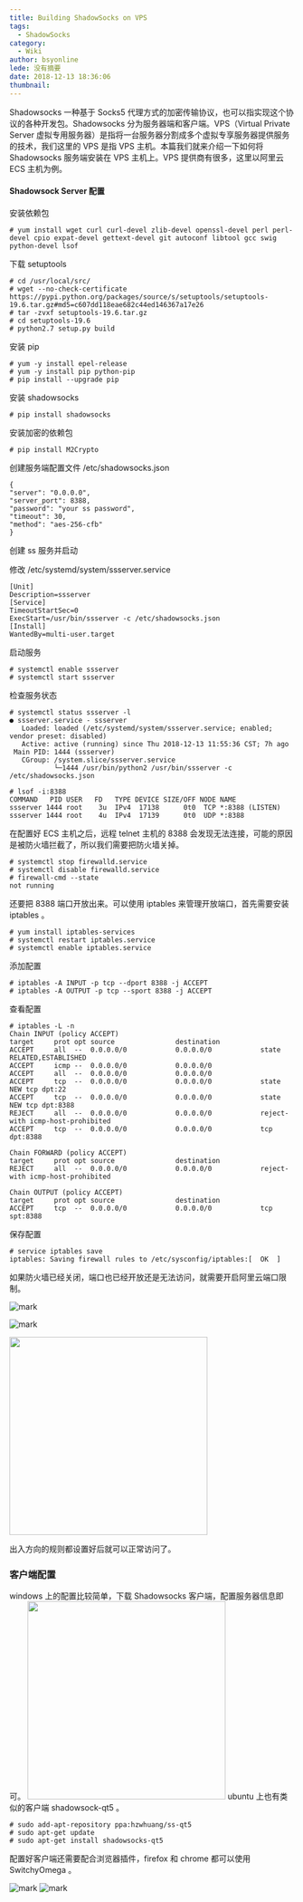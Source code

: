 ```yaml
---
title: Building ShadowSocks on VPS
tags:
  - ShadowSocks
category:
  - Wiki
author: bsyonline
lede: 没有摘要
date: 2018-12-13 18:36:06
thumbnail:
---
```




Shadowsocks 一种基于 Socks5 代理方式的加密传输协议，也可以指实现这个协议的各种开发包。Shadowsocks 分为服务器端和客户端。VPS（Virtual Private Server 虚拟专用服务器）是指将一台服务器分割成多个虚拟专享服务器提供服务的技术，我们这里的 VPS 是指 VPS 主机。本篇我们就来介绍一下如何将 Shadowsocks 服务端安装在 VPS 主机上。VPS 提供商有很多，这里以阿里云 ECS 主机为例。

#### Shadowsock Server 配置

安装依赖包

```
# yum install wget curl curl-devel zlib-devel openssl-devel perl perl-devel cpio expat-devel gettext-devel git autoconf libtool gcc swig python-devel lsof
```

下载 setuptools

```
# cd /usr/local/src/
# wget --no-check-certificate  https://pypi.python.org/packages/source/s/setuptools/setuptools-19.6.tar.gz#md5=c607dd118eae682c44ed146367a17e26
# tar -zvxf setuptools-19.6.tar.gz
# cd setuptools-19.6
# python2.7 setup.py build
```

安装 pip

```
# yum -y install epel-release
# yum -y install pip python-pip
# pip install --upgrade pip
```

安装 shadowsocks

```
# pip install shadowsocks
```

安装加密的依赖包

```
# pip install M2Crypto
```

创建服务端配置文件 /etc/shadowsocks.json

```
{
"server": "0.0.0.0",
"server_port": 8388,
"password": "your ss password",
"timeout": 30,
"method": "aes-256-cfb"
}
```

创建 ss 服务并启动

修改 /etc/systemd/system/ssserver.service

```
[Unit]
Description=ssserver
[Service]
TimeoutStartSec=0
ExecStart=/usr/bin/ssserver -c /etc/shadowsocks.json
[Install]
WantedBy=multi-user.target
```

启动服务

```
# systemctl enable ssserver
# systemctl start ssserver
```

检查服务状态

```
# systemctl status ssserver -l
● ssserver.service - ssserver
   Loaded: loaded (/etc/systemd/system/ssserver.service; enabled; vendor preset: disabled)
   Active: active (running) since Thu 2018-12-13 11:55:36 CST; 7h ago
 Main PID: 1444 (ssserver)
   CGroup: /system.slice/ssserver.service
           └─1444 /usr/bin/python2 /usr/bin/ssserver -c /etc/shadowsocks.json
```

```
# lsof -i:8388
COMMAND   PID USER   FD   TYPE DEVICE SIZE/OFF NODE NAME
ssserver 1444 root    3u  IPv4  17138      0t0  TCP *:8388 (LISTEN)
ssserver 1444 root    4u  IPv4  17139      0t0  UDP *:8388 
```

在配置好 ECS 主机之后，远程 telnet 主机的 8388 会发现无法连接，可能的原因是被防火墙拦截了，所以我们需要把防火墙关掉。

```
# systemctl stop firewalld.service
# systemctl disable firewalld.service
# firewall-cmd --state
not running
```

还要把 8388 端口开放出来。可以使用 iptables 来管理开放端口，首先需要安装 iptables 。
```
# yum install iptables-services
# systemctl restart iptables.service
# systemctl enable iptables.service
```
添加配置
```
# iptables -A INPUT -p tcp --dport 8388 -j ACCEPT
# iptables -A OUTPUT -p tcp --sport 8388 -j ACCEPT
```
查看配置
```
# iptables -L -n
Chain INPUT (policy ACCEPT)
target     prot opt source               destination         
ACCEPT     all  --  0.0.0.0/0            0.0.0.0/0            state RELATED,ESTABLISHED
ACCEPT     icmp --  0.0.0.0/0            0.0.0.0/0           
ACCEPT     all  --  0.0.0.0/0            0.0.0.0/0           
ACCEPT     tcp  --  0.0.0.0/0            0.0.0.0/0            state NEW tcp dpt:22
ACCEPT     tcp  --  0.0.0.0/0            0.0.0.0/0            state NEW tcp dpt:8388
REJECT     all  --  0.0.0.0/0            0.0.0.0/0            reject-with icmp-host-prohibited
ACCEPT     tcp  --  0.0.0.0/0            0.0.0.0/0            tcp dpt:8388

Chain FORWARD (policy ACCEPT)
target     prot opt source               destination         
REJECT     all  --  0.0.0.0/0            0.0.0.0/0            reject-with icmp-host-prohibited

Chain OUTPUT (policy ACCEPT)
target     prot opt source               destination         
ACCEPT     tcp  --  0.0.0.0/0            0.0.0.0/0            tcp spt:8388
```

保存配置

```
# service iptables save
iptables: Saving firewall rules to /etc/sysconfig/iptables:[  OK  ]
```

如果防火墙已经关闭，端口也已经开放还是无法访问，就需要开启阿里云端口限制。

![mark](https://raw.githubusercontent.com/bsyonline/pic/master/20181213/233904777.png)

![mark](https://raw.githubusercontent.com/bsyonline/pic/master/20181213/233557059.png)

<img src="https://raw.githubusercontent.com/bsyonline/pic/master/20181213/233442475.png" style="width: 350px"/>

出入方向的规则都设置好后就可以正常访问了。

### 客户端配置
windows 上的配置比较简单，下载 Shadowsocks 客户端，配置服务器信息即可。
<img src="https://raw.githubusercontent.com/bsyonline/pic/master/20181213/235222900.png" style="width: 350px"/>
ubuntu 上也有类似的客户端 shadowsock-qt5 。
```
# sudo add-apt-repository ppa:hzwhuang/ss-qt5
# sudo apt-get update
# sudo apt-get install shadowsocks-qt5
``` 

配置好客户端还需要配合浏览器插件，firefox 和 chrome 都可以使用 SwitchyOmega 。

![mark](https://raw.githubusercontent.com/bsyonline/pic/master/20181213/20181214135728.png)
![mark](https://raw.githubusercontent.com/bsyonline/pic/master/20181213/20181214140036.png)

